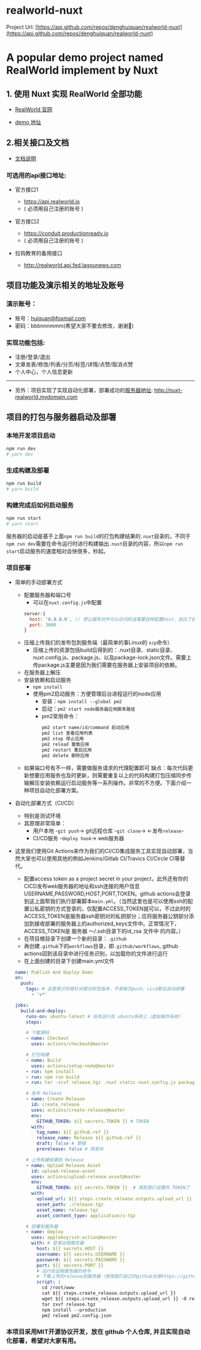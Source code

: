 # realworld-nuxt

Project Url: [https://api.github.com/repos/denghuiquan/realworld-nuxt](https://api.github.com/repos/denghuiquan/realworld-nuxt)

# A popular demo project named RealWorld implement by Nuxt
## 1. 使用 Nuxt 实现 RealWorld 全部功能
- [RealWorld 官网](https://realworld-docs.netlify.app/)

- [demo 地址](https://demo.realworld.io/#/)

## 2.相关接口及文档
- [文档说明](https://realworld-docs.netlify.app/docs/specs/backend-specs/endpoints)
  
### 可选用的api接口地址:
  - 官方接口1
    - https://api.realworld.io
    - ( 必须用自己注册的账号 )

  - 官方接口2
    - https://conduit.productionready.io   
    - ( 必须用自己注册的账号 )

  - 拉钩教育的备用接口
    - http://realworld.api.fed.lagounews.com

## 项目功能及演示相关的地址及账号
### 演示账号： 
  - 账号：huiquan@foxmail.com
  - 密码：bbbnnnmmm(希望大家不要去修改，谢谢🙏)

### 实现功能包括: 
- 注册/登录/退出
- 文章发表/修改/列表/分页/标签/详情/点赞/取消点赞
- 个人中心，个人信息更新
---
- 另外：项目实现了实现自动化部署，部署成功的[服务器地址](http://nuxt-realworld.mydomain.com): http://nuxt-realworld.mydomain.com

## 项目的打包与服务器启动及部署
### 本地开发项目启动
```sh
npm run dev
# yarn dev
```

### 生成构建及部署
```sh
npm run build
# yarn build
```
### 构建完成后如何启动服务
```sh
npm run start
# yarn start
```  
服务器的启动是基于上面`npm run build`的打包构建结果的`.nuxt`目录的，不同于`npm run dev`需要在命令运行时进行构建输出`.nuxt`目录的内容，所以`npm run start`启动服务的速度相对会快很多，秒起。

### 项目部署
- 简单的手动部署方式
  - 配置服务器和端口号
    - 可以在`nuxt.config.js`中配置
    ```js
    server:{
      host: '0.0.0.0', // 想让服务对外可以访问的话需要这样配置host，说白了就是要监听所有的网卡地址
      port: 3000 
    }
    ```
  - 压缩上传我们的发布包到服务端（最简单的事Linux的 `scp`命令）
    - 压缩上传的资源包括build后得到的：.nuxt目录、static目录、nuxt.config.js、package.js、以及package-lock.json文件。需要上传package.js主要是因为我们需要在服务器上安装项目的依赖。
  - 在服务器上解压
  - 安装依赖和启动服务
    - `npm install`
    - 使用pm2启动服务：方便管理后台进程运行的node应用
      - 安装：`npm install --global pm2`
      - 启动：`pm2 start node服务器应用脚本路径`
      - pm2常用命令：
        ```bash
        pm2 start name/id/command 启动应用
        pm2 list 查看应用列表
        pm2 stop 停止应用
        pm2 reload 重载应用
        pm2 restart 重启应用
        pm2 delete 删除应用
        ```
  - 如果端口号有不一样，需要做服务请求的代理配置即可
缺点：每次代码更新想要应用服务也及时更新，则需要重复以上的代码构建打包压缩同步传输解压安装依赖运行启动服务等一系列操作。非常的不方便。下面介绍一种项目自动化部署方案。

- 自动化部署方式（CI/CD）
  - 特别是测试环境
  - 其原理非常简单： 
    - 用户本地 -`git push`-> git远程仓库
      -`git clone`-> 
      <-发布`release`-
    -  CI/CD服务 -`deploy hook`-> web服务器
 -  这里我们使用Git Actions来作为我们的CI/CD集成服务工具实现自动部署，当然大家也可以使用其他的例如Jenkins/Gitlab CI/Travics CI/Circle CI等替代。
    -  配置access token as a project secret in your project，此外还有你的CICD发布web服务器的地址和ssh连接的用户信息USERNAME,PASSWORD,HOST,PORT,TOKEN。github actions会登录到这上面帮我们执行部署脚本`main.yml`。（当然这里也是可以使用ssh的配置公私密钥的方式登录的，仅配置ACCESS_TOKEN就可以，不过此时的ACCESS_TOKEN是服务器ssh密钥对的私钥部分；应将服务器公钥部分添加到接收部署的服务器上的authorized_keys文件中。正常情况下，ACCESS_TOKEN是 服务器 ～/.ssh目录下的id_rsa 文件中 的内容。）
    -  在项目根目录下创建一个新的目录：`.github`
    -  再创建`.github`下的`workflows`目录，即`.github/workflows`, github actions回到该目录中进行任务识别，以加载你的文件进行运行
    -  在上面创建的目录下创建main.yml文件
    ```yml
    name: Publish And Deploy Demo
    on:
      push: 
        tags: # 这里表示的是针对提交标签版本，不是每次push，cicd都去自动部署
          - 'v*' 

    jobs:
      build-and-deploy:
        runs-on: ubuntu-latest # 任务运行在 ubuntu系统上（虚拟操作系统）
        steps:

        # 下载源码
        - name: Checkout
          uses: actions/checkout@master

        # 打包构建
        - name: Build
          uses: actions/setup-node@master
        - run: npm install
        - run: npm run build
        - run: tar -zcvf release.tgz .nuxt static nuxt.config.js package.json package-lock.json pm2.config.json # 压缩，打包成 release.tgz

        # 发布 Release
        - name: Create Release
          id: create_release
          uses: actions/create-release@master
          env:
            GITHUB_TOKEN: ${{ secrets.TOKEN }} # TOKEN
          with:
            tag_name: ${{ github.ref }}
            release_name: Release ${{ github.ref }}
            draft: false # 草稿
            prerelease: false # 预发布

        # 上传构建结果到 Release
        - name: Upload Release Asset
          id: upload-release-asset
          uses: actions/upload-release-asset@master
          env:
            GITHUB_TOKEN: ${{ secrets.TOKEN }}  # 用到我们设置的 TOKEN了
          with:
            upload_url: ${{ steps.create_release.outputs.upload_url }}
            asset_path: ./release.tgz
            asset_name: release.tgz
            asset_content_type: application/x-tgz

        # 部署到服务器
        - name: Deploy
          uses: appleboy/ssh-action@master
          with: # 登录远程服务器
            host: ${{ secrets.HOST }}  
            username: ${{ secrets.USERNAME }}
            password: ${{ secrets.PASSWORD }}
            port: ${{ secrets.PORT }}
            # 运行在远程服务器的命令  
            # 下载上传的release到服务器（使用我们自己的github仓库https://github.com/denghuiquan/realworld-nuxt/releases/latest/download/release.tgz） # 解压  # 安装依赖  # 运行pm2（启动了则重启）
            script: |                
              cd /root/www
              cat ${{ steps.create_release.outputs.upload_url }}
              wget ${{ steps.create_release.outputs.upload_url }} -O release.tgz
              tar zxvf release.tgz
              npm install --production
              pm2 reload pm2.config.json
    ```
### 本项目采用MIT开源协议开发，放在 github 个人仓库, 并且实现自动化部署，希望对大家有用。
